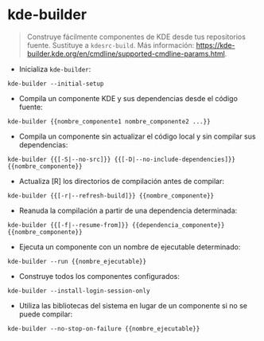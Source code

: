 # kde-builder

> Construye fácilmente componentes de KDE desde tus repositorios fuente.
> Sustituye a `kdesrc-build`.
> Más información: <https://kde-builder.kde.org/en/cmdline/supported-cmdline-params.html>.

- Inicializa `kde-builder`:

`kde-builder --initial-setup`

- Compila un componente KDE y sus dependencias desde el código fuente:

`kde-builder {{nombre_componente1 nombre_componente2 ...}}`

- Compila un componente sin actualizar el código local y sin compilar sus dependencias:

`kde-builder {{[-S|--no-src]}} {{[-D|--no-include-dependencies]}} {{nombre_componente}}`

- Actualiza [R] los directorios de compilación antes de compilar:

`kde-builder {{[-r|--refresh-build]}} {{nombre_componente}}`

- Reanuda la compilación a partir de una dependencia determinada:

`kde-builder {{[-f|--resume-from]}} {{dependencia_componente}} {{nombre_componente}}`

- Ejecuta un componente con un nombre de ejecutable determinado:

`kde-builder --run {{nombre_ejecutable}}`

- Construye todos los componentes configurados:

`kde-builder --install-login-session-only`

- Utiliza las bibliotecas del sistema en lugar de un componente si no se puede compilar:

`kde-builder --no-stop-on-failure {{nombre_ejecutable}}`
